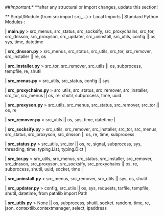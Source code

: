 
##*Important:**
**after any structural or import changes, update this section!



** Script/Module (from src import src_...) > Local Imports | Standard Python Modules  :


| **main.py** >
 src_menus, src_status, src_socksify, src_proxychains, src_tor, src_dnsson, src_proxyson, src_updater, src_uninstall, src_utils, config || os, sys, time, datetime 

| **src_dnsson.py** >
 src_menus, src_status, src_utils, src_tor, src_remover, src_installer || re, os 

| **src_installer.py** >
 src_tor, src_remover, src_utils || os, subprocess, tempfile, re, shutil 

| **src_menus.py** >
 src_utils, src_status, config || sys 

| **src_proxychains.py** >
 src_utils, src_status, src_remover, src_installer, src_tor, src_menus || os, re, shutil, subprocess, time, uuid 

| **src_proxyson.py** >
 src_utils, src_menus, src_status, src_remover, src_tor || os, re 

| **src_remover.py** >
 src_utils || os, sys, time, datetime |

| **src_socksify.py** > src_utils, src_remover, src_installer, src_tor, src_menus, src_status, src_proxyson, src_dnsson || os, re, time, subprocess

| **src_status.py** >
 src_utils, src_tor || os, re, signal, subprocess, sys, threading, time, typing.List, typing.Dict |

| **src_tor.py** >
 src_utils, src_menus, src_status, src_installer, src_remover, src_dnsson, src_proxyson, src_socksify, src_proxychains || os, re, subprocess, shutil, uuid, socket, time |

| **src_uninstall.py** > 
src_menus, src_remover, src_utils || sys, os, shutil 

| **src_updater.py** >
 config, src_utils || os, sys, requests, tarfile, tempfile, shutil, datetime, from pathlib import Path 


| **src_utils.py** >
 None || os, subprocess, shutil, socket, random, time, re, json, contextlib.contextmanager, select, ipaddress 